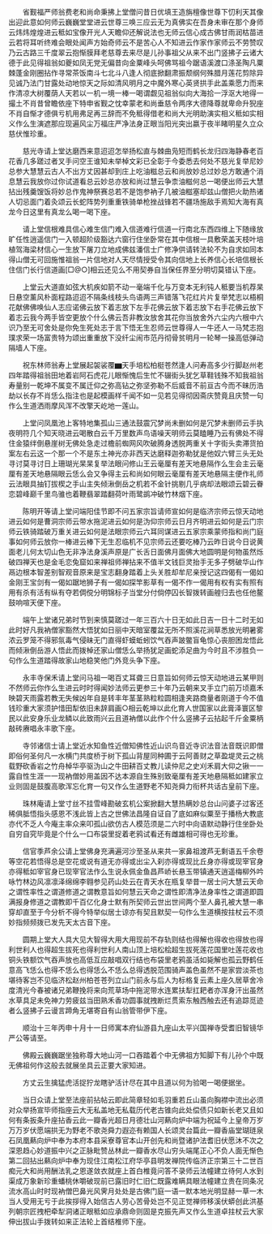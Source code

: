 <!-- { "loadSidebar": true } -->
　　省觐福严师翁费老和尚命秉拂上堂僧问昔日优填王造旃檀像世尊下忉利天其像出迎此意如何师云巍巍堂堂进云世尊三唤三应云无为真佛实在吾身未审在那个身师云炜炜煌煌进云秪如宝像开光人天瞻仰还解说法也无师云信心成古佛甘雨润枯苗进云若将耳听终难会眼处闻声方始奇师云不是苦心人不知进云作家作家师云不劳赞叹乃云古路三千度翠云抱惭膜拜老慈尊去来尽是儿孙事祖父从来不出门竖拂子云诸大德于此见得祖翁如夔如凤无党无偏昔向金粟峰头呵佛骂祖今踞语溪渡口涤圣陶凡粟棘蓬金刚圈拈作寻常茶饭南斗七北斗八逢人彻底掀翻肃振颓纲何殊腊月莲花剪除异见诚乃法门甘露处动地惊天之际如清风明月之中魔外寒心英贤拱手此盖乘愿力而来作清凉大树覆荫人天若以一机一境一棒一喝谓觑见祖翁似向大海拾一浮沤大地得一撮土不肖昔曾瞻依座下特申省觐之忱幸蒙老和尚垂慈令两序大德降尊就卑命升猊座不肖自惭才德俱亏机用弗足再三辞而不免秪得借老和尚大光明助演实相义秪如实相义作么生演遮那应现遍风尘万福庄严净法身正眼当阳光突出嬴于夜半睹明星久立众慈伏惟珍重。

　　慈光寺请上堂达磨西来意迢迢怎举扬松直与棘曲凫短而鹤长龙归四海静春老百花香几多蹉过者叉手问空王谁知未举棹文彩已全彰于今委悉去何处不慈光复举尼妙总参大慧慧云古人不出方丈因甚却到庄上吃油糍总云和尚放妙总过妙总方敢通个消息慧云我放你过你试道看总云妙总亦放和尚过慧云争柰油糍何总一喝便出师云大慧拈出残羹馊饭将妙总作鬼神祭赛总若不是饱参衲子几被油糍塞却兹山僧把火助热诸人切忌面门着灸颂云长蛇阵势列重重铁骑单枪挫战锋若不疆场施敌手焉知大海有真龙今日这里有真龙么喝一喝下座。

　　请上堂信根难具信心难生信门难入信道难行信道一行南北东西四维上下随缘放旷任性逍遥信门一入顿超阶级豁达六窗行住坐卧常在其中信根一具敷荣盖天枝叶培植驾海梁材信心一生放下屠刀立地成佛兹潘信士广修净供请转法轮不为自求如同本得山僧无可回施惟祖翁一片信地对人天尽情授受令其向信地上长养信心长培信根长住信门长行信道画[□@○]相云还见么不用契券自当保任界至分明切莫错认下座。

　　上堂云大道直如弦大机疾如箭不动一毫端千化与万变本无利钝人秪要当机荐杲日悬空薰风朴面程路迢迢不隔条线枝头鸟语两三声错落飞花红片片复举梵志以梧桐花献佛佛唤仙人志应诺佛云放下着志放下左手花佛云放下着志放下右手花佛云放下着志云我今两手皆空更放个什么佛云吾非教汝放舍其花你当放舍外六尘内六根中六识乃至无可舍处是你免生死处志于言下悟无生忍师云世尊得人一牛还人一马梵志抱璞求荣一场富贵特为颂出重重放下没纤尘闹市范丹彻骨贫明月一轮琴一操高低弹动隔墙人下座。

　　祝东林师翁寿上堂展起袈裟覆▆天手培松柏梃苍然逢人问寿高多少行脚赵州老四年踏得祖翁田地着岩阿石虎花儿眼惭愧后生忙不辍街头犹乞草鞋钱殊不知我祖翁寿量别一乾坤不属变不属迁仰之弥高钻之弥坚弥勒不后威音不前亘古今而不昧历浩劫以长存不肖恁么指注也是起模画样千闻不如一见若见得彻因斋庆赞竟且庆赞一句作么生道洒雨摩风浑不改擎天屹地一莲山。

　　上堂问凤凰池上客特地集孤山三通法鼓震冗梦尚未删如何是冗梦未删师云手执夜明符几个知天晓进云喝散白云千万里数声鸟语噪天明师云莫瞌睡乃云有佛处不得住金猿绊倒悬崖树无佛处急走过檐前蜘网风吹破腾身透脱两重关十字街头卖滞货拍案左右云这一个那一个不是东土神光亦非西天达磨释迦弥勒犹是他奴六臂三头无处寻讨莫寻讨日上珊瑚光杲杲复举法眼问修山王云毫厘有差天地悬隔作么生会主云毫厘有差天地悬隔眼云恁么会又争得主云和尚如何眼云毫厘有差天地悬隔主便作礼师云法眼具抽钉拔楔之手山主失倾湫倒岳之机若不金针挑剔几乎病却法眼颂云碧云眷恋碧峰巅千里鸟骓也着鞭翡翠踏翻荷叶雨鹭鹚冲破竹林烟下座。

　　陈明开等请上堂问端阳佳节即不问五家宗旨请师宣如何是临济宗师云惊天动地进云如何是曹洞宗师云带水拖泥进云如何是沩仰宗师云日月齐明进云如何是云门宗师云铁骑踏破万重关进云如何是法眼宗师云六耳同谋进云五家宗乘蒙师指和尚门庭事如何师云放你一棒进云棒下无生忍临机不见宗师云还要吃棒乃云昨日说今日说黄面老儿何太切山色无非净法身溪声原是广长舌日面佛月面佛大地圆明是何物虽然烁破四禅天也是金毛恋兔窟如来禅祖师禅拈来不值半文钱巨灵抬手无多子劈破华山作鬲边根本智差别智观音原来是宝志翻身踏着上头关胜却牟尼亲授记这四偈有一偈如金刚王宝剑有一偈如踞地狮子有一偈如探竿影草有一偈不作一偈用有权有实有照有用有杀有活有纵有夺若倜傥分明锦标子当堂分付倘停囚长智拨转画艎归去也任他鳌鼓响喧天便下座。

　　端午上堂诸兄弟时节到来慎莫蹉过一年三百六十日无如此日吉一日十二时无如此时好凡我衲僧家豁然大悟犹如日丽中天暗室覆盆无所不照溪花涧草悉放光明暑雾浓云罗笼不得邪氛毒气侵昧无门直得虾蟆蚯蚓饮气吞声跛鳖盲龟惊心丧胆困龙悟此而倾湫倒岳游人悟此而拨棹还家山僧恁么举扬犹足画蛇添足曲为今时且不涉胜负一句作么生道踏得故家山地稳笑他门外竞头争下座。

　　永丰寺保禾请上堂问马祖一喝百丈耳聋三日意旨如何师云惊天动地进云某甲则不然师云你作么生进云时时得闻妙法师云更参三十年乃云朝来叉手立门前万顷嘉禾映碧天雨露若教无失候凶年自是转丰年茎茎熟粒粒圆相逢夹路商量者刚道于今不值钱珍重大家须护惜田犁依旧未辞肩画○相云乾坤以此化育人世国家以此膏泽寰区黎民以此安身乐业龙鳞以此致雨兴云且道衲僧以此作个什么竖拂子云拈起千斤金粟柄敲砖赓唱永丰歌下座。

　　寺邻诸信士请上堂近水知鱼性近僧知佛性近山识鸟音近寺识法音法音既识即僧即俗何圣何凡一水横门共度桥于树下孤山背屋同种圃于云阿善财之草盈堤灵云之桃载野砍香岩之竹舟棹华亭驱沩山之牛田耕百丈教儿读仲尼之史刈禾肩大仰之锹一一露自性生涯一一现衲僧妙用盖因不达本源自生殊别致毫厘有差天地悬隔秪如建家立业则固是鼓腹高歌浑忘化育一句又作么生道野老不知尧舜力衔杯共话古皇前下座。

　　珠林庵请上堂寸丝不挂雪峰勘破玄机公案掀翻大慧热瞒妙总台山问婆子过客还稀俱胝悟指头感恩不浅此皆上古之世佛法昌隆自证自了底如麻似粟至于播杨大教底亦代不乏人今庵主率众来叩孤山欲仿古人模范须是二六时中向语默动静行住坐卧处自穷自究毕竟是个什么一口布袋里捉着老鸦试看还有雌雄相可得也无珍重。

　　信官季芦余公请上堂佛身充满遍河沙至圣从来共一家鼻祖渡芦无剩语五千余卷等空花若悟得总是空花或说有道无亦得或出尘入刹亦得或现比丘身亦得或现宰官身亦得秪如宰官身已现宰官法作么生说永佩金鱼昌芦峤长悬玉带镇通天逍遥梅柳外吟咏竹林边风凛凛泽绵绵李翱参见药山处云在青天水在瓶复举昔一居士问大慧云天命之谓性率性之谓道修道之谓教意旨如何慧云天命之谓性即清净法身率性之谓道即圆满报身修道之谓教即千百亿化身士默有所契师云世出世间两个至人鼻孔被大慧一串穿却直至于今分析不得今特举似居士谅亦有契且默契一句作么生道横按拄杖云不须妙指频频拨已发先天太古音下座。

　　圆期上堂大人具大见大智得大用大用现前不存轨则结也得解也得收也得放也得利世利人也得超生拔死也得利世利人南山顶上培松桧超生拔死莲花国里吐莲花收也铜头铁额饮气吞声放也高低互应敲唱双行结也布袋里老鸦虽活如毙解也孤云野鹤任意高飞恁么也得不恁么也得恁么不恁么总得透脱范围骑声盖色虽然不是家尝淡茶也堪待客岂不见临济松赵州柏苍苍列立山门前永与后人为标格复云素上座久居草舍冷度清光今春被诸兄弟鞭挽将来向荒草场中拖泥带水连累扶犁扛耙者亦浑身汗出虽然水草具足未免神力劳疲兹当田熟禾香功圆事就拽断烂贯索东触西触去还有追踪觅迹者么竖拂子云谩言蹄角无堪寄自有山翁管带伊下座。

　　顺治十三年丙申十月十一日师寓本府仙游县九座山太平兴国禅寺受耆旧智镜华严公等请至。

　　佛殿云巍巍踞坐独称尊大地山河一口吞踏着个中无佛祖方知脚下有儿孙个中既无佛祖何作这般去就展坐具云正要大家知进。

　　方丈云生擒猛虎活捉狞龙瞎驴活计尽在其中且道以何为验喝一喝便据坐。

　　当日众请上堂至法座前拈帖云即此简章轻如毛羽重若丘山虽向胸襟中流出必须对众举扬宣毕师指座云大无私盖地无私载历代老古锥向此处偿债只如新长老又且如何有条扳条升座拈香云此一瓣香光超日月德壮山河爇向炉中端为祝延今上皇帝万岁万万岁伏愿端拱无为野老不歌尧舜力遐迩有赖国人长颂灵台篇此一瓣香庙堂瑚琏泉石凤凰爇向炉中奉为本府本县采寮尊官本山开创先和尚暨诸护法耆旧伏愿沐不次之深恩趋心妙道振中兴之正脉毗赞丛林此一瓣香水尽山穷头端尾正心不负人面无惭色第二回拈出爇向炉中奉为现住江南松江府华亭县明发禅院传临济正宗第三十二世百痴元大和尚用酬法乳之恩遂敛衣就座上首白椎竟问答不录师云法幢建立待何人水到渠成万象新珍重蟠桃休嚼破现前已露旧时仁旧仁既露难瞒具眼法幢建立贵在同条况流水高山时时现衲僧巴鼻光风霁月处处是古佛门庭一语一默本地光明显赫一草一木当人受用无亏于此挨拶得入始信古人劳心苦骨处岂不见正觉禅师移溪伏蟒创此洪基列朝宗匠拽杷牵犁洞诸正眼秪如应承鼎命则固是克振先声又作么生道卓拄杖云大家伸出拔山手拨转如来正法轮上首结椎师下座。

